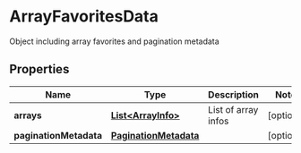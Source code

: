 

# ArrayFavoritesData

Object including array favorites and pagination metadata

## Properties

| Name | Type | Description | Notes |
|------------ | ------------- | ------------- | -------------|
|**arrays** | [**List&lt;ArrayInfo&gt;**](ArrayInfo.md) | List of array infos |  [optional] |
|**paginationMetadata** | [**PaginationMetadata**](PaginationMetadata.md) |  |  [optional] |



